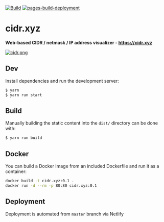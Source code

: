 [![Build](https://github.com/prabhatraghav/cidr/actions/workflows/main.yml/badge.svg)](https://github.com/prabhatraghav/cidr/actions/workflows/main.yml)
[![pages-build-deployment](https://github.com/prabhatraghav/cidr/actions/workflows/pages/pages-build-deployment/badge.svg)](https://github.com/prabhatraghav/cidr/actions/workflows/pages/pages-build-deployment)

# cidr.xyz

**Web-based CIDR / netmask / IP address visualizer - https://cidr.xyz**

[![cidr.png](cidr.png)](https://cidr.xyz)

## Dev

Install dependencies and run the development server:

```bash
$ yarn
$ yarn run start
```

## Build

Manually building the static content into the `dist/` directory can be done with:

```bash
$ yarn run build
```

## Docker

You can build a Docker Image from an included Dockerfile and run it as a container:

```bash
docker build -t cidr.xyz:0.1 .
docker run -d --rm -p 80:80 cidr.xyz:0.1
```

## Deployment

Deployment is automated from `master` branch via Netlify

